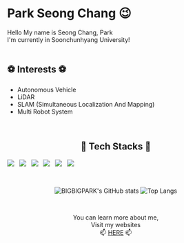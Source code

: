 # Park Seong Chang 😉
Hello My name is Seong Chang, Park<br/>
I'm currently in Soonchunhyang University!
<br/><br/>

## ⚽ Interests ⚽
- Autonomous Vehicle
- LiDAR
- SLAM (Simultaneous Localization And Mapping)
- Multi Robot System
<br/>  

<div align="center">
  
## 🔑 Tech Stacks 🔑
<!-- <img src="https://img.shields.io/badge/쓰고자하는_텍스트-컬러코드?style=flat-square&logo=simpleicons에서_아이콘이름&logoColor=white"/></a>&nbsp  -->
  <p align="left">
    <a><img src="https://img.shields.io/badge/C-A8B9CCC?style=flat-square&logo=C&logoColor=white"/></a> &nbsp
    <a><img src="https://img.shields.io/badge/C++-00599C?style=flat-square&logo=c%2B%2B&logoColor=white"/></a> &nbsp
    <a><img src="https://img.shields.io/badge/Python-3776AB?style=flat-square&logo=Python&logoColor=white"/></a> &nbsp
    <a><img src="https://img.shields.io/badge/ROS-22314E?style=flat-square&logo=ROS&logoColor=white"/></a> &nbsp
    <a><img src="https://img.shields.io/badge/LabVIEW-FFDB00?style=flat-square&logo=LabVIEW&logoColor=white"/></a> &nbsp
    <a><img src="https://img.shields.io/badge/Markdown-000000?style=flat-square&logo=Markdown&logoColor=white"/></a> &nbsp
  </p>
</div>
<br/>  
<div align="center">
  
![BIGBIGPARK's GitHub stats](https://github-readme-stats.vercel.app/api?username=bigbigpark&show_icons=true&theme=highcontrast) ![Top Langs](https://github-readme-stats.vercel.app/api/top-langs/?username=bigbigpark&layout=Demo&theme=highcontrast)

<br/>

You can learn more about me, <br>
Visit my websites <br/>
📫 [HERE](https://bigbigpark.github.io) 📫
  
</div>

<!--
**bigbigpark/bigbigpark** is a ✨ _special_ ✨ repository because its `README.md` (this file) appears on your GitHub profile.

Here are some ideas to get you started:

- 🔭 I’m currently working on ...
- 🌱 I’m currently learning ...
- 👯 I’m looking to collaborate on ...
- 🤔 I’m looking for help with ...
- 💬 Ask me about ...
- 📫 How to reach me: ...
- 😄 Pronouns: ...
- ⚡ Fun fact: ...
-->
